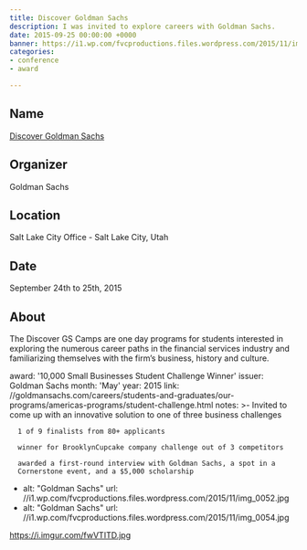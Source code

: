 ```yaml
---
title: Discover Goldman Sachs
description: I was invited to explore careers with Goldman Sachs.
date: 2015-09-25 00:00:00 +0000
banner: https://i1.wp.com/fvcproductions.files.wordpress.com/2015/11/img_0052.jpg
categories:
- conference
- award

---
```

## Name

[Discover Goldman Sachs](//www.goldmansachs.com/careers/why-goldman-sachs/diversity/diversity-us.html)

## Organizer

Goldman Sachs

## Location

Salt Lake City Office - Salt Lake City, Utah

## Date

September 24th to 25th, 2015

## About

The Discover GS Camps are one day programs for students interested in exploring the numerous career paths in the financial services industry and familiarizing themselves with the firm’s business, history and culture.

<!-- TODO: ON OWN -->

award: '10,000 Small Businesses Student Challenge Winner'
issuer: Goldman Sachs
month: 'May'
year: 2015
link: //goldmansachs.com/careers/students-and-graduates/our-programs/americas-programs/student-challenge.html
notes: >-
Invited to come up with an innovative solution to one of three business
challenges

      1 of 9 finalists from 80+ applicants

      winner for BrooklynCupcake company challenge out of 3 competitors

      awarded a first-round interview with Goldman Sachs, a spot in a
      Cornerstone event, and a $5,000 scholarship

* alt: "Goldman Sachs"
  url: //i1.wp.com/fvcproductions.files.wordpress.com/2015/11/img_0052.jpg
* alt: "Goldman Sachs"
  url: //i1.wp.com/fvcproductions.files.wordpress.com/2015/11/img_0054.jpg

https://i.imgur.com/fwVTITD.jpg
